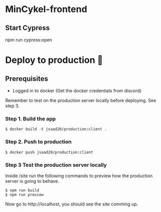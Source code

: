 # MinCykel-frontend


## Start Cypress
npm run cypress:open

# Deploy to production 🚀

## Prerequisites

* Logged in to docker (Get the docker credentials from discord)

Remember to test on the production server locally before deploying. See step 3.

### Step 1. Build the app
```console
$ docker build -t jsaad20/production:client .
```

### Step 2. Push to production
```console
$ docker push jsaad20/production:client
```

### Step 3 Test the production server locally
Inside /site run the following commands to preview how the production server is going to behave.
```console
$ npm run build
$ npm run preview
```

Now go to http://localhost, you should see the site comming up.